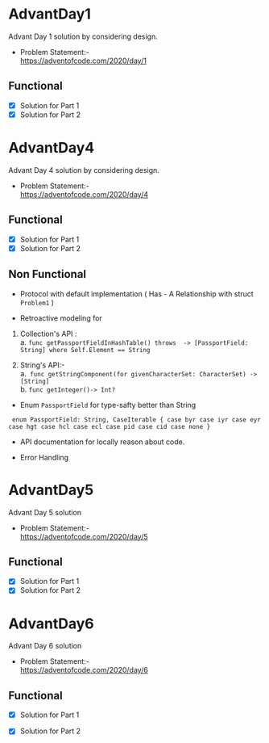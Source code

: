 # AdvantDay1
Advant Day 1 solution by considering design.

- Problem Statement:- <br />
https://adventofcode.com/2020/day/1

## Functional
- [x]  Solution for Part 1
- [x]  Solution for Part 2

# AdvantDay4
Advant Day 4 solution by considering design.

- Problem Statement:- <br />
https://adventofcode.com/2020/day/4

## Functional
- [x]  Solution for Part 1
- [x]  Solution for Part 2

## Non Functional
-  Protocol with default implementation ( Has - A Relationship with struct `Problem1` )

-  Retroactive modeling for  <br />
1. Collection's API : <br />
  a. `func getPassportFieldInHashTable() throws  -> [PassportField: String] where Self.Element == String`
  
2. String's API:- <br />
  a.` func getStringComponent(for givenCharacterSet: CharacterSet) -> [String]` <br />
  b. `func getInteger()-> Int?` <br />
  
-  Enum `PassportField` for type-safty better than String 

` enum PassportField: String, CaseIterable {
     case byr
     case iyr
     case eyr
     case hgt
     case hcl
     case ecl
     case pid
     case cid
     case none
 }`
 
-  API documentation for locally reason about code. 

-  Error Handling 



# AdvantDay5
Advant Day 5 solution

- Problem Statement:- <br />
https://adventofcode.com/2020/day/5

## Functional
- [x]  Solution for Part 1
- [x]  Solution for Part 2

# AdvantDay6
Advant Day 6 solution

- Problem Statement:- <br />
https://adventofcode.com/2020/day/6

## Functional
- [x]  Solution for Part 1
- [x]  Solution for Part 2

